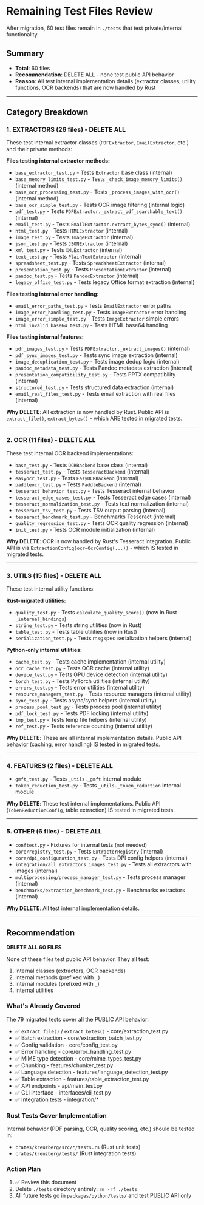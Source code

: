 # Remaining Test Files Review

After migration, 60 test files remain in `./tests` that test private/internal functionality.

## Summary

- **Total**: 60 files
- **Recommendation**: DELETE ALL - none test public API behavior
- **Reason**: All test internal implementation details (extractor classes, utility functions, OCR backends) that are now handled by Rust

---

## Category Breakdown

### 1. EXTRACTORS (26 files) - DELETE ALL

These test internal extractor classes (`PDFExtractor`, `EmailExtractor`, etc.) and their private methods:

**Files testing internal extractor methods:**
- `base_extractor_test.py` - Tests `Extractor` base class (internal)
- `base_memory_limits_test.py` - Tests `_check_image_memory_limits()` (internal method)
- `base_ocr_processing_test.py` - Tests `_process_images_with_ocr()` (internal method)
- `base_ocr_simple_test.py` - Tests OCR image filtering (internal logic)
- `pdf_test.py` - Tests `PDFExtractor._extract_pdf_searchable_text()` (internal)
- `email_test.py` - Tests `EmailExtractor.extract_bytes_sync()` (internal)
- `html_test.py` - Tests `HTMLExtractor` (internal)
- `image_test.py` - Tests `ImageExtractor` (internal)
- `json_test.py` - Tests `JSONExtractor` (internal)
- `xml_test.py` - Tests `XMLExtractor` (internal)
- `text_test.py` - Tests `PlainTextExtractor` (internal)
- `spreadsheet_test.py` - Tests `SpreadsheetExtractor` (internal)
- `presentation_test.py` - Tests `PresentationExtractor` (internal)
- `pandoc_test.py` - Tests `PandocExtractor` (internal)
- `legacy_office_test.py` - Tests legacy Office format extraction (internal)

**Files testing internal error handling:**
- `email_error_paths_test.py` - Tests `EmailExtractor` error paths
- `image_error_handling_test.py` - Tests `ImageExtractor` error handling
- `image_error_simple_test.py` - Tests `ImageExtractor` simple errors
- `html_invalid_base64_test.py` - Tests HTML base64 handling

**Files testing internal features:**
- `pdf_images_test.py` - Tests `PDFExtractor._extract_images()` (internal)
- `pdf_sync_images_test.py` - Tests sync image extraction (internal)
- `image_deduplication_test.py` - Tests image dedup logic (internal)
- `pandoc_metadata_test.py` - Tests Pandoc metadata extraction (internal)
- `presentation_compatibility_test.py` - Tests PPTX compatibility (internal)
- `structured_test.py` - Tests structured data extraction (internal)
- `email_real_files_test.py` - Tests email extraction with real files (internal)

**Why DELETE**: All extraction is now handled by Rust. Public API is `extract_file()`, `extract_bytes()` - which ARE tested in migrated tests.

---

### 2. OCR (11 files) - DELETE ALL

These test internal OCR backend implementations:

- `base_test.py` - Tests `OCRBackend` base class (internal)
- `tesseract_test.py` - Tests `TesseractBackend` (internal)
- `easyocr_test.py` - Tests `EasyOCRBackend` (internal)
- `paddleocr_test.py` - Tests `PaddleBackend` (internal)
- `tesseract_behavior_test.py` - Tests Tesseract internal behavior
- `tesseract_edge_cases_test.py` - Tests Tesseract edge cases (internal)
- `tesseract_normalization_test.py` - Tests text normalization (internal)
- `tesseract_tsv_test.py` - Tests TSV output parsing (internal)
- `tesseract_benchmark_test.py` - Benchmarks Tesseract (internal)
- `quality_regression_test.py` - Tests OCR quality regression (internal)
- `init_test.py` - Tests OCR module initialization (internal)

**Why DELETE**: OCR is now handled by Rust's Tesseract integration. Public API is via `ExtractionConfig(ocr=OcrConfig(...))` - which IS tested in migrated tests.

---

### 3. UTILS (15 files) - DELETE ALL

These test internal utility functions:

**Rust-migrated utilities:**
- `quality_test.py` - Tests `calculate_quality_score()` (now in Rust `_internal_bindings`)
- `string_test.py` - Tests string utilities (now in Rust)
- `table_test.py` - Tests table utilities (now in Rust)
- `serialization_test.py` - Tests msgspec serialization helpers (internal)

**Python-only internal utilities:**
- `cache_test.py` - Tests cache implementation (internal utility)
- `ocr_cache_test.py` - Tests OCR cache (internal utility)
- `device_test.py` - Tests GPU device detection (internal utility)
- `torch_test.py` - Tests PyTorch utilities (internal utility)
- `errors_test.py` - Tests error utilities (internal utility)
- `resource_managers_test.py` - Tests resource managers (internal utility)
- `sync_test.py` - Tests async/sync helpers (internal utility)
- `process_pool_test.py` - Tests process pool (internal utility)
- `pdf_lock_test.py` - Tests PDF locking (internal utility)
- `tmp_test.py` - Tests temp file helpers (internal utility)
- `ref_test.py` - Tests reference counting (internal utility)

**Why DELETE**: These are all internal implementation details. Public API behavior (caching, error handling) IS tested in migrated tests.

---

### 4. FEATURES (2 files) - DELETE ALL

- `gmft_test.py` - Tests `_utils._gmft` internal module
- `token_reduction_test.py` - Tests `_utils._token_reduction` internal module

**Why DELETE**: These test internal implementations. Public API (`TokenReductionConfig`, table extraction) IS tested in migrated tests.

---

### 5. OTHER (6 files) - DELETE ALL

- `conftest.py` - Fixtures for internal tests (not needed)
- `core/registry_test.py` - Tests `ExtractorRegistry` (internal)
- `core/dpi_configuration_test.py` - Tests DPI config helpers (internal)
- `integration/all_extractors_images_test.py` - Tests all extractors with images (internal)
- `multiprocessing/process_manager_test.py` - Tests process manager (internal)
- `benchmarks/extraction_benchmark_test.py` - Benchmarks extractors (internal)

**Why DELETE**: All test internal implementation details.

---

## Recommendation

**DELETE ALL 60 FILES**

None of these files test public API behavior. They all test:
1. Internal classes (extractors, OCR backends)
2. Internal methods (prefixed with `_`)
3. Internal modules (prefixed with `_`)
4. Internal utilities

### What's Already Covered

The 79 migrated tests cover all the PUBLIC API behavior:
- ✅ `extract_file()` / `extract_bytes()` - core/extraction_test.py
- ✅ Batch extraction - core/extraction_batch_test.py
- ✅ Config validation - core/config_test.py
- ✅ Error handling - core/error_handling_test.py
- ✅ MIME type detection - core/mime_types_test.py
- ✅ Chunking - features/chunker_test.py
- ✅ Language detection - features/language_detection_test.py
- ✅ Table extraction - features/table_extraction_test.py
- ✅ API endpoints - api/main_test.py
- ✅ CLI interface - interfaces/cli_test.py
- ✅ Integration tests - integration/*

### Rust Tests Cover Implementation

Internal behavior (PDF parsing, OCR, quality scoring, etc.) should be tested in:
- `crates/kreuzberg/src/*/tests.rs` (Rust unit tests)
- `crates/kreuzberg/tests/` (Rust integration tests)

### Action Plan

1. ✅ Review this document
2. Delete `./tests` directory entirely: `rm -rf ./tests`
3. All future tests go in `packages/python/tests/` and test PUBLIC API only
